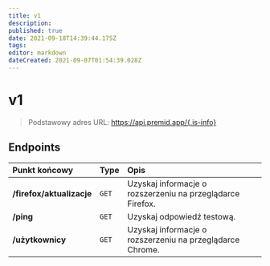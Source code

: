 ```yaml
---
title: v1
description: 
published: true
date: 2021-09-18T14:39:44.175Z
tags: 
editor: markdown
dateCreated: 2021-09-07T01:54:39.028Z
---
```


# v1

> Podstawowy adres URL: https://api.premid.app/{.is-info}


## Endpoints

<table>
  <thead>
    <tr>
      <th style="text-align:left">Punkt końcowy</th>
      <th style="text-align:left">Type</th>
      <th style="text-align:left">Opis</th>
    </tr>
  </thead>
  <tbody>
    <tr>
      <td style="text-align:left"><b>/firefox/aktualizacje</b>
      </td>
      <td style="text-align:left"><code>GET</code></td>
      <td style="text-align:left">Uzyskaj informacje o rozszerzeniu na przeglądarce Firefox.</td>
    </tr>
    <tr>
      <td style="text-align:left"><b>/ping</b>
      </td>
      <td style="text-align:left"><code>GET</code></td>
      <td style="text-align:left">Uzyskaj odpowiedź testową.</td>
    </tr>
    <tr>
      <td style="text-align:left"><b>/użytkownicy</b>
      </td>
      <td style="text-align:left"><code>GET</code></td>
      <td style="text-align:left">Uzyskaj informacje o rozszerzeniu na przeglądarce Chrome.</td>
    </tr>
  </tbody>
</table>

